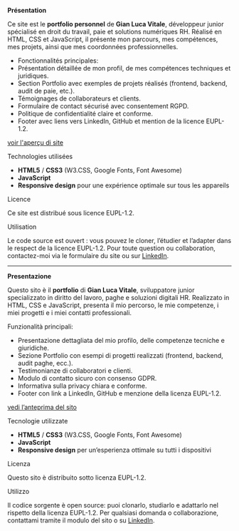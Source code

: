 **Présentation**

Ce site est le **portfolio personnel** de **Gian Luca Vitale**, développeur junior spécialisé en droit du travail, paie et solutions numériques RH.
Réalisé en HTML, CSS et JavaScript, il présente mon parcours, mes compétences, mes projets, ainsi que mes coordonnées professionnelles.

- Fonctionnalités principales:
- Présentation détaillée de mon profil, de mes compétences techniques et juridiques.
- Section Portfolio avec exemples de projets réalisés (frontend, backend, audit de paie, etc.).
- Témoignages de collaborateurs et clients.
- Formulaire de contact sécurisé avec consentement RGPD.
- Politique de confidentialité claire et conforme.
- Footer avec liens vers LinkedIn, GitHub et mention de la licence EUPL-1.2.

[voir l'aperçu di site](https://gianlucavitale000.github.io/Portfolio-GLV/)

Technologies utilisées

- **HTML5** / **CSS3** (W3.CSS, Google Fonts, Font Awesome)
- **JavaScript**
- **Responsive design** pour une expérience optimale sur tous les appareils

Licence

Ce site est distribué sous licence EUPL-1.2.

Utilisation

Le code source est ouvert : vous pouvez le cloner, l’étudier et l’adapter dans le respect de la licence EUPL-1.2.
Pour toute question ou collaboration, contactez-moi via le formulaire du site ou sur [LinkedIn](https://www.linkedin.com/in/gian-luca-vitale-05b82624/).
<hr>

**Presentazione**

Questo sito è il **portfolio** di **Gian Luca Vitale**, sviluppatore junior specializzato in diritto del lavoro, paghe e soluzioni digitali HR.
Realizzato in HTML, CSS e JavaScript, presenta il mio percorso, le mie competenze, i miei progetti e i miei contatti professionali.

Funzionalità principali:
- Presentazione dettagliata del mio profilo, delle competenze tecniche e giuridiche.
- Sezione Portfolio con esempi di progetti realizzati (frontend, backend, audit paghe, ecc.).
- Testimonianze di collaboratori e clienti.
- Modulo di contatto sicuro con consenso GDPR.
- Informativa sulla privacy chiara e conforme.
- Footer con link a LinkedIn, GitHub e menzione della licenza EUPL-1.2.

[vedi l’anteprima del sito](https://gianlucavitale000.github.io/Portfolio-GLV/)

Tecnologie utilizzate

- **HTML5** / **CSS3** (W3.CSS, Google Fonts, Font Awesome)
- **JavaScript**
- **Responsive design** per un’esperienza ottimale su tutti i dispositivi

Licenza

Questo sito è distribuito sotto licenza EUPL-1.2.

Utilizzo

Il codice sorgente è open source: puoi clonarlo, studiarlo e adattarlo nel rispetto della licenza EUPL-1.2.
Per qualsiasi domanda o collaborazione, contattami tramite il modulo del sito o su [LinkedIn](https://www.linkedin.com/in/gian-luca-vitale-05b82624/).